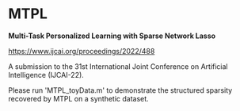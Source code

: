# MTPL


**Multi-Task Personalized Learning with Sparse Network Lasso**

https://www.ijcai.org/proceedings/2022/488

A submission to the 31st International Joint Conference on Artificial Intelligence (IJCAI-22). 

Please run 'MTPL_toyData.m' to demonstrate the structured sparsity recovered by MTPL on a synthetic dataset.
